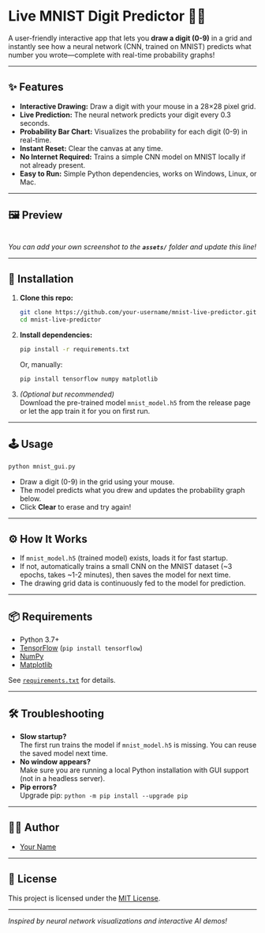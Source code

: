 # Live MNIST Digit Predictor 🎨🔢

A user-friendly interactive app that lets you **draw a digit (0-9)** in a grid and instantly see how a neural network (CNN, trained on MNIST) predicts what number you wrote—complete with real-time probability graphs!

---

## ✨ Features

- **Interactive Drawing:** Draw a digit with your mouse in a 28×28 pixel grid.
- **Live Prediction:** The neural network predicts your digit every 0.3 seconds.
- **Probability Bar Chart:** Visualizes the probability for each digit (0-9) in real-time.
- **Instant Reset:** Clear the canvas at any time.
- **No Internet Required:** Trains a simple CNN model on MNIST locally if not already present.
- **Easy to Run:** Simple Python dependencies, works on Windows, Linux, or Mac.

---

## 🖼️ Preview

\
*You can add your own screenshot to the **`assets/`** folder and update this line!*

---

## 🚀 Installation

1. **Clone this repo:**

   ```bash
   git clone https://github.com/your-username/mnist-live-predictor.git
   cd mnist-live-predictor
   ```

2. **Install dependencies:**

   ```bash
   pip install -r requirements.txt
   ```

   Or, manually:

   ```bash
   pip install tensorflow numpy matplotlib
   ```

3. *(Optional but recommended)*\
   Download the pre-trained model `mnist_model.h5` from the release page or let the app train it for you on first run.

---

## 🕹️ Usage

```bash
python mnist_gui.py
```

- Draw a digit (0-9) in the grid using your mouse.
- The model predicts what you drew and updates the probability graph below.
- Click **Clear** to erase and try again!

---

## ⚙️ How It Works

- If `mnist_model.h5` (trained model) exists, loads it for fast startup.
- If not, automatically trains a small CNN on the MNIST dataset (\~3 epochs, takes \~1-2 minutes), then saves the model for next time.
- The drawing grid data is continuously fed to the model for prediction.

---

## 📦 Requirements

- Python 3.7+
- [TensorFlow](https://www.tensorflow.org/) (`pip install tensorflow`)
- [NumPy](https://numpy.org/)
- [Matplotlib](https://matplotlib.org/)

See [`requirements.txt`](requirements.txt) for details.

---

## 🛠️ Troubleshooting

- **Slow startup?**\
  The first run trains the model if `mnist_model.h5` is missing. You can reuse the saved model next time.
- **No window appears?**\
  Make sure you are running a local Python installation with GUI support (not in a headless server).
- **Pip errors?**\
  Upgrade pip: `python -m pip install --upgrade pip`

---

## 🧑‍💻 Author

- [Your Name](https://github.com/your-username)

---

## 📄 License

This project is licensed under the [MIT License](LICENSE).

---

*Inspired by neural network visualizations and interactive AI demos!*

